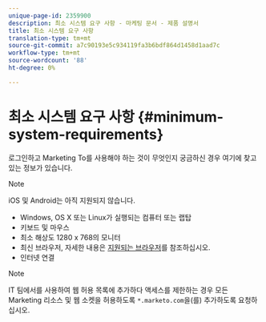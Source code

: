 ```yaml
---
unique-page-id: 2359900
description: 최소 시스템 요구 사항 - 마케팅 문서 - 제품 설명서
title: 최소 시스템 요구 사항
translation-type: tm+mt
source-git-commit: a7c90193e5c934119fa3b6bdf864d1458d1aad7c
workflow-type: tm+mt
source-wordcount: '88'
ht-degree: 0%

---
```



# 최소 시스템 요구 사항 {#minimum-system-requirements}

로그인하고 Marketing To를 사용해야 하는 것이 무엇인지 궁금하신 경우 여기에 찾고 있는 정보가 있습니다.

>[!NOTE]
>
>iOS 및 Android는 아직 지원되지 않습니다.

* Windows, OS X 또는 Linux가 실행되는 컴퓨터 또는 랩탑
* 키보드 및 마우스
* 최소 해상도 1280 x 768의 모니터
* 최신 브라우저, 자세한 내용은 [지원되는 브라우저](/help/marketo/product-docs/administration/setup-administration/supported-browsers.md)를 참조하십시오.
* 인터넷 연결

>[!NOTE]
>
>IT 팀에서를 사용하여 웹 허용 목록에 추가하다 액세스를 제한하는 경우 모든 Marketing 리소스 및 웹 소켓을 허용하도록 `*.marketo.com`을(를) 추가하도록 요청하십시오.
